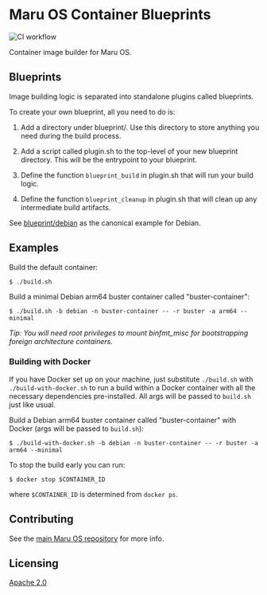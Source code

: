 # Maru OS Container Blueprints

![CI workflow](https://github.com/maruos/blueprints/actions/workflows/ci.yml/badge.svg)

Container image builder for Maru OS.

## Blueprints

Image building logic is separated into standalone plugins called blueprints.

To create your own blueprint, all you need to do is:

1. Add a directory under blueprint/. Use this directory to store anything you
   need during the build process.

2. Add a script called plugin.sh to the top-level of your new blueprint
   directory. This will be the entrypoint to your blueprint.

3. Define the function `blueprint_build` in plugin.sh that will run your build
   logic.

4. Define the function `blueprint_cleanup` in plugin.sh that will clean up any
   intermediate build artifacts.

See [blueprint/debian](blueprint/debian) as the canonical example for Debian.

## Examples

Build the default container:

    $ ./build.sh

Build a minimal Debian arm64 buster container called "buster-container":

    $ ./build.sh -b debian -n buster-container -- -r buster -a arm64 --minimal

*Tip: You will need root privileges to mount binfmt_misc for bootstrapping
foreign architecture containers.*

### Building with Docker

If you have Docker set up on your machine, just substitute `./build.sh` with
`./build-with-docker.sh` to run a build within a Docker container with all the
necessary dependencies pre-installed. All args will be passed to `build.sh` just
like usual.

Build a Debian arm64 buster container called "buster-container" with Docker
(args will be passed to `build.sh`):

    $ ./build-with-docker.sh -b debian -n buster-container -- -r buster -a arm64 --minimal

To stop the build early you can run:

    $ docker stop $CONTAINER_ID

where `$CONTAINER_ID` is determined from `docker ps`.

## Contributing

See the [main Maru OS repository](https://github.com/maruos/maruos) for more
info.

## Licensing

[Apache 2.0](LICENSE)
